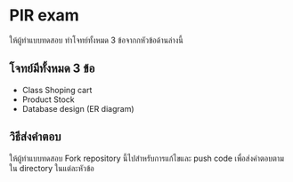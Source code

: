 # PIR exam

ให้ผู้ทำแบบทดสอบ ทำโจทย์ทั้งหมด 3 ข้อจากกหัวข้อด้านล่างนี้

## โจทย์มีทั้งหมด 3 ข้อ

- Class Shoping cart
- Product Stock
- Database design (ER diagram)

## วิธีส่งคำตอบ

ให้ผู้ทำแบบทดสอบ Fork repository นี้ไปสำหรับการแก้ไขและ push code เพื่อส่งคำตอบตามใน directory ในแต่ละหัวข้อ
